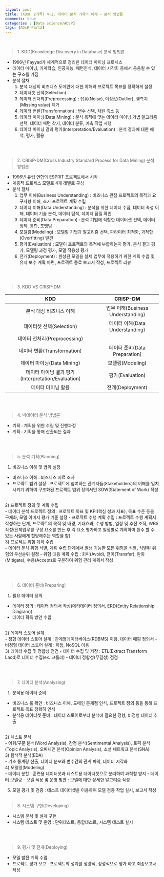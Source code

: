 ```yaml
---
layout: post
title: (ADsP 2과목) 4-2. 데이터 분석 기획의 이해 - 분석 방법론
comments: true
categories : [Data Science/ADsP]
tags: [ADsP-Part2]
---
```


<br>

> <subtitle> 1. KDD(Knowledge Discovery in Database) 분석 방법론 </subtitle>

* 1996년 Fayyad가 체계적으로 정리한 데이터 마이닝 프로세스
* 데이터 마이닝, 기계학습, 인공지능, 패턴인식, 데이터 시각화 등에서 응용될 수 있는 구조를 가짐
* 분석 절차
  1. 분석 대상의 비즈니스 도메인에 대한 이해와 프로젝트 목표를 정확하게 설정
  2. 데이터셋 선택(Selection)
  3. 데이터 전처리(Preprocessing) : 잡음(Noise), 이상값(Outlier), 결측치(Missing value) 제거
  4. 데이터 변환(Transformation) : 변수 선택, 차원 축소 등
  5. 데이터 마이닝(Data Mining) : 분석 목적에 맞는 데이터 마이닝 기법 알고리즘 선택, 데이터 패턴 찾기, 데이터 분류, 예측 작업 시행
  6. 데이터 마이닝 결과 평가(Interpretation/Evaluation) : 분석 결과에 대한 해석, 평가, 활용

<br><br>

> <subtitle> 2. CRISP-DM(Cross Industry Standard Process for Data Mining) 분석 방법론</subtitle>

* 1996년 유럽 연합의 ESPRIT 프로젝트에서 시작
* 계층적 프로세스 모델로 4개 레벨로 구성
* 분석 절차
  1. 업무 이해(Business Understanding) : 비즈니스 관점 프로젝트의 목적과 요구사항 이해, 초기 프로젝트 계획 수립
  2. 데이터 이해(Data Understanding) : 분석을 위한 데이터 수집, 데이터 속성 이해, 데이터 기술 분석, 데이터 탐색, 데이터 품질 확인
  3. 데이터 준비(Data Preparation) : 분석 기법에 적합한 데이터셋 선택, 데이터 정제, 통합, 포맷팅
  4. 모델링(Modeling) : 모델링 기법과 알고리즘 선택, 파라미터 최적화, 과적합(Overfitting) 발견
  5. 평가(Evaluation) : 모델이 프로젝트의 목적에 부합하는지 평가, 분석 결과 평가, 모델링 과정 평가, 모델 적용성 평가
  6. 전개(Deployment) : 완성된 모델을 실제 업무에 적용하기 위한 계획 수립 및 유지 보수 계획 마련, 프로젝트 종료 보고서 작성, 프로젝트 리뷰

<br><br>

> <subtitle> 3. KDD VS CRISP-DM </subtitle>


|KDD|CRISP-DM|
|:---------:|:-------:|
|분석 대상 비즈니스 이해|업무 이해(Business Understanding)|
|데이터셋 선택(Selection)|데이터 이해(Data Understanding)|
|데이터 전처리(Preprocessing)||
|데이터 변환(Transformation)|데이터 준비(Data Preparation)|
|데이터 마이닝(Data Mining)|모델링(Modeling)|
|데이터 마이닝 결과 평가(Interpretation/Evaluation)|평가(Evaluation)|
|데이터 마이닝 활용|전개(Deployment)|


<br><br>

> <subtitle> 4. 빅데이터 분석 방법론 </subtitle>

* 기획 : 계획을 위한 수립 및 진행과정
* 계획 : 기획을 통해 산출되는 결과

<br><br>

> <subtitle> 5. 분석 기획(Planning) </subtitle>

1) 비즈니스 이해 및 범위 설정 <br>
- 비즈니스 이해 : 비즈니스 자료 조사
- 프로젝트 범위 설정 : 프로젝트에 참여하는 관계자들(Stakeholders)의 이해를 일치시키기 위하여 구조화된 프로젝트 범위 정의서인 SOW(Statement of Work) 작성

<br>
2) 프로젝트 정의 및 계획 수립 <br>
- 데이터 분석 프로젝트 정의 : 프로젝트 목표 및 KPI(핵심 성과 지표), 목표 수준 등을 구체화, 모델 이미지 평가 기준 설정
- 프로젝트 수행 계획 수립 : 프로젝트 수행 계획서 작성하는 단계, 프로젝트의 목적 및 배경, 기대효과, 수행 방법, 일정 및 추진 조직, WBS 작성(전체업무를 구성 요소를 만든 후 각 요소 평가하고 일정별로 계획하며 완수 할 수 있는 사람에게 할당해주는 역할을 함)

<br>
3) 프로젝트 위험 계획 수립<br>
- 데이터 분석 위험 식별, 계획 수립 단계에서 발생 가능한 모든 위험을 식별, 식별된 위험의 우선순위 설정
- 위험 대응 계획 수립 : 회피(Avoid), 전이(Transfer), 완화(Mitigate), 수용(Accept)로 구분하여 위험 관리 계획서 작성

<br><br>

> <subtitle> 6. 데이터 준비(Preparing) </subtitle>

1) 필요 데이터 정의 <br>
- 데이터 정의 : 데이터 정의서 작성(메타데이터 정의서, ERD(Entity Relationship Diagram))
- 데이터 획득 방안 수립

<br>
2) 데이터 스토어 설계 <br>
- 정형 데이터 스토어 설계 : 관계형데이터베이스(RDBMS) 이용, 데이터 매핑 정의서
- 비정형 데이터 스토어 설계 : 하둡, NoSQL 이용

<br>
3) 데이터 수집 및 정합성 점검
- 데이터 수집 및 저장 : ETL(Extract Transform Laod)로 데이터 수집(ex. 크롤러)
- 데이터 정합성(무결성) 점검

<br><br>

> <subtitle> 7. 데이터 분석(Analyzing) </subtitle>

1) 분석용 데이터 준비 <br>
- 비즈니스 룰 확인 : 비즈니스 이해, 도메인 문제점 인식, 프로젝트 정의 등을 통해 프로젝트 목표 정확히 인식
- 분석용 데이터셋 준비 : 데이터 스토어로부터 분석에 필요한 정형, 비정형 데이터 추출

<br>
2) 텍스트 분석 <br>
- 어휘/구문 분석(Word Analysis), 감정 분석(Sentimental Analysis), 토픽 분석(Topic Analysis), 오피니언 분석(Opinion Analysis), 소셜 네트워크 분석(SNA)

<br>
3) 탐색적 분석(EDA) <br>
- 기초 통계량 산출, 데이터 분포와 변수간의 관계 파악, 데이터 시각화

<br>
4) 모델링(Modeling) <br>
- 데이터 분할 : 훈련용 데이터셋과 테스트용 데이터셋으로 분리하여 과적합 방지
- 데이터 모델링
- 모델 적용 및 운영 방안 : 모델에 대한 상세한 알고리즘 작성
<br>

5) 모델 평가 및 검증 : 테스트 데이터셋을 이용하여 모델 검증 작업 실시, 보고서 작성
<br><br>

><subtitle> 8. 시스템 구현(Developing) </subtitle>

- 시스템 분석 및 설계 구현
- 시스템 테스트 및 운영 : 단위테스트, 통합테스트, 시스템 테스트 실시

<br><br>

> <subtitle> 9. 평가 및 전개(Deploying) </subtitle>

- 모델 발전 계획 수립
- 프로젝트 평가 보고 : 프로젝트의 성과를 정량적, 정성적으로 평가 하고 최종보고서 작성


<br><br><br><br><br>
